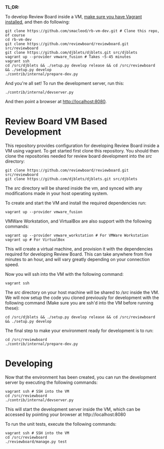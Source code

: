 **TL;DR:**

To develop Review Board inside a VM, [make sure you have Vagrant installed](http://www.vagrantup.com/), and then do following:

    git clone https://github.com/smacleod/rb-vm-dev.git # Clone this repo, of course
    cd rb-vm-dev
    git clone https://github.com/reviewboard/reviewboard.git src/reviewboard
    git clone https://github.com/djblets/djblets.git src/djblets
    vagrant up --provider vmware_fusion # Takes ~5-45 minutes
    vagrant ssh
    cd /src/djblets && ./setup.py develop release && cd /src/reviewboard && ./setup.py develop
    ./contrib/internal/prepare-dev.py

And you're all set! To run the development server, run this:

    ./contrib/internal/devserver.py

And then point a browser at [http://localhost:8080](http://localhost:8080).

# Review Board VM Based Development

This repository provides configuration for developing Review Board inside a VM
using vagrant. To get started first clone this repository. You should then clone
the repositories needed for review board development into the *src* directory:

    git clone https://github.com/reviewboard/reviewboard.git src/reviewboard
    git clone https://github.com/djblets/djblets.git src/djblets

The *src* directory will be shared inside the vm, and synced with any
modifications made in your host operating system.

To create and start the VM and install the required dependencies run:

    vagrant up --provider vmware_fusion

VMWare Workstation, and VirtualBox are also support with the following commands:

    vagrant up --provider vmware_workstation # For VMWare Workstation
    vagrant up # For VirtualBox

This will create a virtual machine, and provision it with the dependencies
required for developing Review Board. This can take anywhere from five minutes
to an hour, and will vary greatly depending on your connection speed.

Now you will ssh into the VM with the following command:

    vagrant ssh

The *src* directory on your host machine will be shared to */src* inside the VM.
We will now setup the code you cloned previously for development with the
following command (Make sure you are ssh'd into the VM before running these):

    cd /src/djblets && ./setup.py develop release && cd /src/reviewboard && ./setup.py develop

The final step to make your environment ready for development is to run:

    cd /src/reviewboard
    ./contrib/internal/prepare-dev.py

# Developing

Now that the environment has been created, you can run the development server
by executing the following commands:

    vagrant ssh # SSH into the VM
    cd /src/reviewboard
    ./contrib/internal/devserver.py

This will start the development server inside the VM, which can be accessed
by pointing your browser at http://localhost:8080

To run the unit tests, execute the following commands:

    vagrant ssh # SSH into the VM
    cd /src/reviewboard
    ./reviewboard/manage.py test

